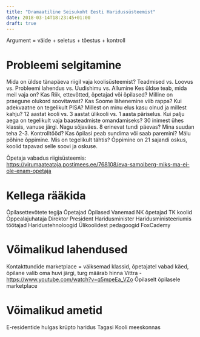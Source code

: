 ```yaml
---
title: "Dramaatiline Seisukoht Eesti Haridussüsteemist"
date: 2018-03-14T18:23:45+01:00
draft: true
---
```


Argument = väide + seletus + tõestus + kontroll

Probleemi selgitamine
=====================

Mida on üldse tänapäeva riigil vaja koolisüsteemist? Teadmised vs. Loovus vs. Probleemi lahendus vs. Uudishimu vs. Allumine
Kes üldse teab, mida meil vaja on? Kas Riik, ettevõtted, õpetajad või õpilased?
Milline on praegune olukord soovitavast?
Kas Soome lähenemine viib rappa?
Kui adekvaatne on tegelikult PISA?
Millest on minu elus kasu olnud ja millest kahju?
12 aastat kooli vs. 3 aastat ülikooli vs. 1 aasta päriselus. Kui palju aega on tegelikult vaja baasteadmiste omandamiseks?
30 inimest ühes klassis, vanuse järgi. Nagu sõjaväes.
8 erinevat tundi päevas? Mina suudan teha 2-3.
Kontrolltööd? Kas õpilasi peab sundima või saab paremini?
Mälu põhine õppimine. Mis on tegelikult tähtis?
Õppimine on 21 sajandi oskus, koolid tapavad selle soovi ja oskuse.

Õpetaja vabadus riigisüsteemis: https://virumaateataja.postimees.ee/768108/eva-samolberg-miks-ma-ei-ole-enam-opetaja

Kellega rääkida
===============

Õpilasettevõtete tegija
Õpetajad
Õpilased
Vanemad
NK õpetajad
TK koolid
Õppealajuhataja
Direktor
President
Haridusminister
Haridusministeeriumis töötajad
Haridustehnoloogid
Ülikoolidest pedagoogid
FoxCademy


Võimalikud lahendused
=====================

Kontakttundide marketplace = väiksemad klassid, õpetajatel vabad käed, õpilane valib oma huvi järgi, turg määrab hinna
Vittra - https://www.youtube.com/watch?v=q5mpeEa_VZo
Õpilaselt õpilasele marketplace

Võimalikud ametid
=================

E-residentide hulgas krüpto haridus
Tagasi Kooli meeskonnas